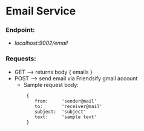 # Email Service 

### Endpoint: 
* <i>localhost:9002/email</i>

### Requests:

* GET  --> returns body { emails }
* POST --> send email via Friendsify gmail account 
  * Sample request body:
    ``` 
     {
        from:     'sender@mail'
        to:       'receiver@mail'
        subject:  'subject'
        text:     'sample text'
     } 
    ```
  
